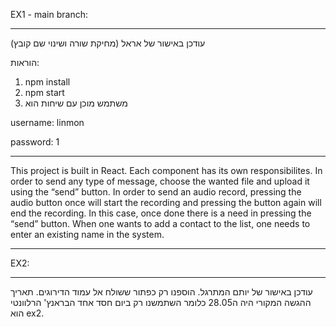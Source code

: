 EX1 - main branch:
_________________________________________________________________________________________________________
עודכן באישור של אראל (מחיקת שורה ושינוי שם קובץ)


הוראות:
1. npm install
2. npm start
3. משתמש מוכן עם שיחות הוא

username: linmon

password: 1

_________________________________________________________________________________________________________

This project is built in React.
Each component has its own responsibilites.
In order to send any type of message, choose the wanted file and upload it using the “send” button.
In order to send an audio record, pressing the audio button once will start the recording and pressing the button again will end the recording.
In this case, once done there is a need in pressing the “send” button.
When one wants to add a contact to the list, one needs to enter an existing name in the system.

_________________________________________________________________________________________________________
EX2:
_________________________________________________________________________________________________________
עודכן באישור של יותם המתרגל. הוספנו רק כפתור ששולח אל עמוד הדירוגים.
תאריך ההגשה המקורי היה ה28.05 כלומר השתמשנו רק ביום חסד אחד
הבראנץ' הרלוונטי הוא ex2.
